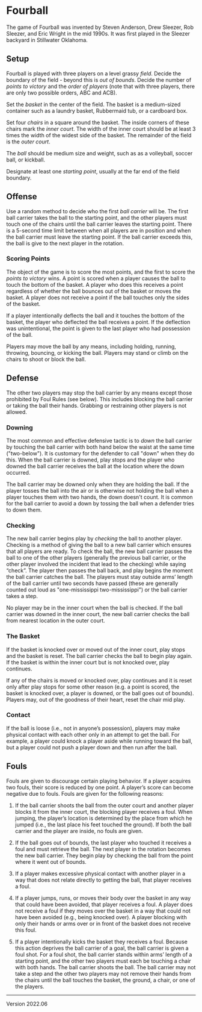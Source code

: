 # Fourball
The game of Fourball was invented by Steven Anderson, Drew Sleezer, Rob Sleezer, and Eric Wright in the mid 1990s. It was first played in the Sleezer backyard in Stillwater Oklahoma.

## Setup 
Fourball is played with three players on a level grassy _field_. Decide the boundary of the field - beyond this is _out of bounds_. Decide the number of _points to victory_ and the _order of players_ (note that with three players, there are only two possible orders, ABC and ACB).

Set the _basket_ in the center of the field. The basket is a medium-sized container such as a laundry basket, Rubbermaid tub, or a cardboard box. 

Set four _chairs_ in a square around the basket. The inside corners of these chairs mark the _inner court_. The width of the inner court should be at least 3 times the width of the widest side of the basket. The remainder of the field is the _outer court_. 

The _ball_ should be medium size and weight, such as as a volleyball, soccer ball, or kickball. 

Designate at least one _starting point_, usually at the far end of the field boundary.

## Offense
Use a random method to decide who the first _ball carrier_ will be. The first ball carrier takes the ball to the starting point, and the other players must touch one of the chairs until the ball carrier leaves the starting point. There is a 5-second time limit between when all players are in position and when the ball carrier must leave the starting point. If the ball carrier exceeds this, the ball is give to the next player in the rotation. 

### Scoring Points
The object of the game is to score the most points, and the first to score the _points to victory_ wins. A point is scored when a player causes the ball to touch the bottom of the basket. A player who does this receives a point regardless of whether the ball bounces out of the basket or moves the basket. A player does not receive a point if the ball touches only the sides of the basket. 

If a player intentionally deflects the ball and it touches the bottom of the basket, the player who deflected the ball receives a point. If the deflection was unintentional, the point is given to the last player who had possession of the ball. 

Players may move the ball by any means, including holding, running, throwing, bouncing, or kicking the ball. Players may stand or climb on the chairs to shoot or block the ball.

## Defense
The other two players may stop the ball carrier by any means except those prohibited by Foul Rules (see below). This includes blocking the ball carrier or taking the ball their hands. Grabbing or restraining other players is not allowed. 


### Downing
The most common and effective defensive tactic is to _down_ the ball carrier by touching the ball carrier with both hand below the waist at the same time ("two-below"). It is customary for the defender to call "down" when they do this. When the ball carrier is downed, play stops and the player who downed the ball carrier receives the ball at the location where the down occurred.

The ball carrier may be downed only when they are holding the ball. If the player tosses the ball into the air or is otherwise not holding the ball when a player touches them with two hands, the down doesn't count. It is common for the ball carrier to avoid a down by tossing the ball when a defender tries to down them. 

### Checking
The new ball carrier begins play by _checking_ the ball to another player. Checking is a method of giving the ball to a new ball carrier which ensures that all players are ready. To check the ball, the new ball carrier passes the ball to one of the other players (generally the previous ball carrier, or the other player involved the incident that lead to the checking) while saying “check”. The player then passes the ball back, and play begins the moment the ball carrier catches the ball. The players must stay outside arms’ length of the ball carrier until two seconds have passed (these are generally counted out loud as "one-mississippi two-mississippi") or the ball carrier takes a step.

No player may be in the inner court when the ball is checked. If the ball carrier was downed in the inner court, the new ball carrier checks the ball from nearest location in the outer court.

### The Basket
If the basket is knocked over or moved out of the inner court, play stops and the basket is reset. The ball carrier checks the ball to begin play again. If the basket is within the inner court but is not knocked over, play continues. 

If any of the chairs is moved or knocked over, play continues and it is reset only after play stops for some other reason (e.g. a point is scored, the basket is knocked over, a player is downed, or the ball goes out of bounds). Players may, out of the goodness of their heart, reset the chair mid play.

### Contact
If the ball is loose (i.e., not in anyone’s possession), players may make physical contact with each other only in an attempt to get the ball. For example, a player could knock a player aside while running toward the ball, but a player could not push a player down and then run after the ball.

## Fouls
Fouls are given to discourage certain playing behavior. If a player acquires two fouls, their score is reduced by one point. A player’s score can become negative due to fouls. Fouls are given for the following reasons:

1. If the ball carrier shoots the ball from the outer court and another player blocks it from the inner court, the blocking player receives a foul. When jumping, the player’s location is determined by the place from which he jumped (i.e., the last place his feet touched the ground). If both the ball carrier and the player are inside, no fouls are given.

2. If the ball goes out of bounds, the last player who touched it receives a foul and must retrieve the ball. The next player in the rotation becomes the new ball carrier. They begin play by checking the ball from the point where it went out of bounds. 

3. If a player makes excessive physical contact with another player in a way that does not relate directly to getting the ball, that player receives a foul. 

4. If a player jumps, runs, or moves their body over the basket in any way that could have been avoided, that player receives a foul. A player does not receive a foul if they moves over the basket in a way that could not have been avoided (e.g., being knocked over). A player blocking with only their hands or arms over or in front of the basket does not receive this foul.

5. If a player intentionally kicks the basket they receives a foul. Because this action deprives the ball carrier of a goal, the ball carrier is given a foul shot. For a foul shot, the ball carrier stands within arms’ length of a starting point, and the other two players must each be touching a chair with both hands. The ball carrier shoots the ball. The ball carrier may not take a step and the other two players may not remove their hands from the chairs until the ball touches the basket, the ground, a chair, or one of the players. 

---

Version 2022.06
